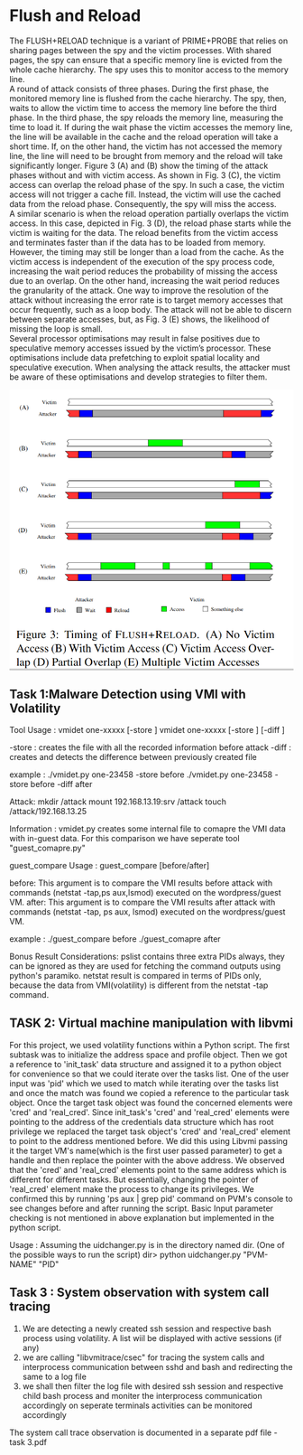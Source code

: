 
# Flush and Reload

The FLUSH+RELOAD technique is a variant of PRIME+PROBE that relies on sharing pages between the spy and the victim processes. With shared pages, the spy can ensure that a specific memory line is evicted from the whole cache hierarchy. The spy uses this to monitor access to the memory line.           
A round of attack consists of three phases. During the first phase, the monitored memory line is flushed from the cache hierarchy. The spy, then, waits to allow the victim time to access the memory line before the third phase. In the third phase, the spy reloads the memory line, measuring the time to load it. If during the wait phase the victim accesses the memory line, the line will be available in the cache and the reload operation will take a short time. If, on the other hand, the victim has not accessed the memory line, the line will need to be brought from memory and the reload will take significantly longer. Figure 3 (A) and (B) show the timing of the attack phases without and with victim access. As shown in Fig. 3 (C), the victim access can overlap the reload phase of the spy. In such a case, the victim access will not trigger a cache fill. Instead, the victim will use the cached data from the reload phase. Consequently,
the spy will miss the access.                       
A similar scenario is when the reload operation partially overlaps the victim access. In this case, depicted in Fig. 3 (D), the reload phase starts while the victim is waiting for the data. The reload benefits from the victim access and terminates faster than if the data has to be loaded from memory. However, the timing may still be longer than a load from the cache. As the victim access is independent of the execution of the spy process code, increasing the wait period reduces the probability of missing the access due to an overlap. On the other hand, increasing the wait period reduces the granularity of the attack. One way to improve the resolution of the attack without increasing the error rate is to target memory accesses that occur frequently, such as a loop body. The attack will not be able to discern between separate accesses, but, as Fig. 3 (E) shows, the likelihood of missing the loop is small.                    
Several processor optimisations may result in false positives due to speculative memory accesses issued by the victim’s processor. These optimisations include data prefetching to exploit spatial locality and speculative execution. When analysing the attack results, the attacker must be aware of these optimisations and develop strategies to filter them.                           


<img align="center" src="https://github.com/Apurv3377/Cloud-Security-Project/blob/master/Unbenannt.PNG">

Task 1:Malware Detection using VMI with Volatility
--------------------

Tool Usage : 
vmidet one-xxxxx [-store <outputfile>]
vmidet one-xxxxx [-store <outputfile>] [-diff <inputfile>]

-store : creates the file with all the recorded information before attack
-diff : creates and detects the difference between previously created file

example : 
./vmidet.py one-23458 -store before
./vmidet.py one-23458 -store before -diff after


Attack:
mkdir /attack
mount 192.168.13.19:srv /attack
touch /attack/192.168.13.25

Information :
vmidet.py creates some internal file to comapre the VMI data with in-guest data.
For this comparison we have seperate tool "guest_comapre.py"

guest_compare Usage :
guest_compare [before/after]

before: This argument is to compare the VMI results before attack with commands (netstat -tap,ps aux,lsmod) executed on the wordpress/guest VM.
after: This argument is to compare the VMI results after attack with commands (netstat -tap, ps aux, lsmod) executed on the wordpress/guest VM.

example :
./guest_compare before
./guest_comapre after

Bonus Result Considerations:
pslist contains three extra PIDs always, they can be ignored as they are used for fetching the command outputs using python's paramiko.
netstat result is compared in terms of PIDs only, because the data from VMI(volatility) is different from the netstat -tap command.


TASK 2: Virtual machine manipulation with libvmi
-------------------------------------------------
For this project, we used volatility functions within a Python script. The first subtask was to initialize 
the address space and profile object. Then we got a reference to 'init_task' data structure and assigned it to a python object for convenience so that we could 
iterate over the tasks list. One of the user input was 'pid' which we used to match while iterating over the tasks list and once the match was found we copied a 
reference to the particular task object. Once the target task object was found the concerned elements were 'cred' and 'real_cred'. Since init_task's 'cred' and 
'real_cred' elements were pointing to the address of the credentials data structure which has root privilege we replaced the target task object's 'cred' and 
'real_cred' element to point to the address mentioned before. We did this using Libvmi passing it the target VM's name(which is the first user passed parameter) 
to get a handle and then replace the pointer with the above address.  We observed that the 'cred' and 'real_cred' elements point to the same address which is 
different for different tasks. But essentially, changing the pointer of 'real_cred' element make the process to change its privileges. We confirmed this by 
running 'ps aux | grep pid' command on PVM's console to see changes before and after running the script. Basic Input parameter checking is not mentioned in 
above explanation but implemented in the python script.

Usage : Assuming the uidchanger.py is in the directory named dir.
(One of the possible ways to run the script)
dir> python uidchanger.py "PVM-NAME" "PID"



Task 3 : System observation with system call tracing
----------------------------------------------------------

1. We are detecting a newly created ssh session and respective bash process using volatility. A list wiil be displayed with active sessions (if any)
2. we are calling "libvmitrace/csec" for tracing the system calls and interprocess communication between sshd and bash and 
   redirecting the same to a log file
3. we shall then filter the log file with desired ssh session and respective child bash process and moniter the interprocess 
   communication accordingly on seperate terminals activities can be monitored accordingly

The system call trace observation is documented in a separate pdf file - task 3.pdf   
